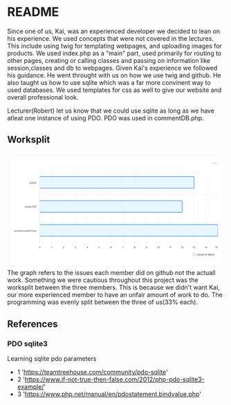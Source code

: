 # README

Since one of us, Kai, was an experienced developer we decided to lean on his experience. We used concepts that were not covered in the lectures. This include using twig for templating webpages, and uploading images for products.
We used index.php as a "main" part, used primarily for routing to other pages, creating or calling classes and passing on information like session,classes and db to webpages. Given Kai's experience we followed his guidance. He went throught with us on how we use twig and github. He also taught us how to use sqlite which was a far more convinent way to used databases. We used templates for css as well to give our website and overall professional look.

Lecturer(Robert) let us know that we could use sqlite as long as we have atleat one instance of using PDO. PDO was used in commentDB.php.

## Worksplit
![alt text](image.png)
The graph refers to the issues each member did on github not the actuall work. Something we were cautious throughout this project was the worksplit between the three members. This is because we didn't want Kai, our more experienced member to have an unfair amount of work to do. The programming was evenly split between the three of us(33% each). 





## References
### PDO sqlite3
Learning sqlite pdo parameters 
- 1 'https://teamtreehouse.com/community/pdo-sqlite'
- 2 'https://www.if-not-true-then-false.com/2012/php-pdo-sqlite3-example/'
- 3 'https://www.php.net/manual/en/pdostatement.bindvalue.php'
